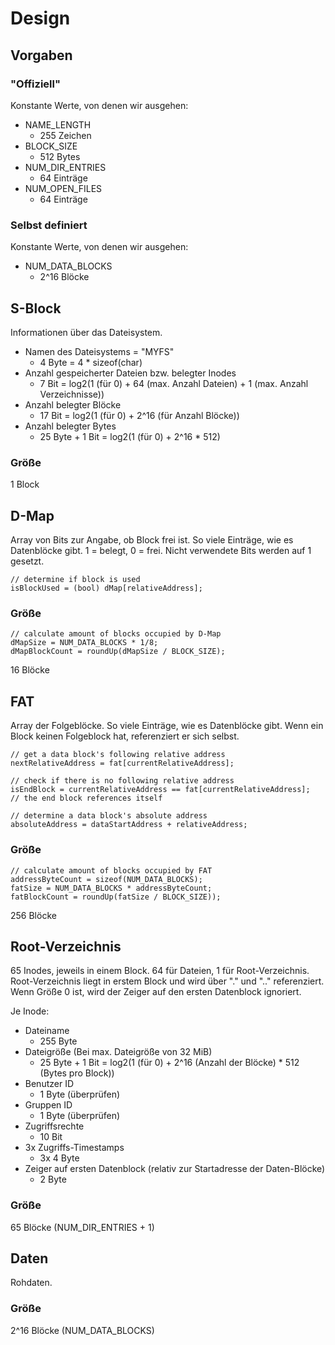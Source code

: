 # Design

## Vorgaben

### "Offiziell"

Konstante Werte, von denen wir ausgehen:

- NAME_LENGTH
	- 255 Zeichen
- BLOCK_SIZE
	- 512 Bytes
- NUM_DIR_ENTRIES
	- 64 Einträge
- NUM_OPEN_FILES
	- 64 Einträge

### Selbst definiert

Konstante Werte, von denen wir ausgehen:

- NUM_DATA_BLOCKS
	- 2^16 Blöcke

## S-Block
Informationen über das Dateisystem.

- Namen des Dateisystems = "MYFS"
	- 4 Byte = 4 * sizeof(char)
- Anzahl gespeicherter Dateien bzw. belegter Inodes
	- 7 Bit = log2(1 (für 0) + 64 (max. Anzahl Dateien) + 1 (max. Anzahl Verzeichnisse))
- Anzahl belegter Blöcke
	- 17 Bit = log2(1 (für 0) + 2^16 (für Anzahl Blöcke))
- Anzahl belegter Bytes
	- 25 Byte + 1 Bit = log2(1 (für 0) + 2^16 * 512)

### Größe

1 Block

## D-Map
Array von Bits zur Angabe, ob Block frei ist. So viele Einträge, wie es Datenblöcke gibt. 1 = belegt, 0 = frei. Nicht verwendete Bits werden auf 1 gesetzt.

```
// determine if block is used
isBlockUsed = (bool) dMap[relativeAddress];
```

### Größe

```
// calculate amount of blocks occupied by D-Map
dMapSize = NUM_DATA_BLOCKS * 1/8;
dMapBlockCount = roundUp(dMapSize / BLOCK_SIZE);
```
 
16 Blöcke

## FAT
Array der Folgeblöcke. So viele Einträge, wie es Datenblöcke gibt. Wenn ein Block keinen Folgeblock hat, referenziert er sich selbst.

```
// get a data block's following relative address
nextRelativeAddress = fat[currentRelativeAddress];

// check if there is no following relative address
isEndBlock = currentRelativeAddress == fat[currentRelativeAddress];
// the end block references itself

// determine a data block's absolute address
absoluteAddress = dataStartAddress + relativeAddress;
```

### Größe
```
// calculate amount of blocks occupied by FAT
addressByteCount = sizeof(NUM_DATA_BLOCKS);
fatSize = NUM_DATA_BLOCKS * addressByteCount;
fatBlockCount = roundUp(fatSize / BLOCK_SIZE));
```

256 Blöcke

## Root-Verzeichnis
65 Inodes, jeweils in einem Block. 64 für Dateien, 1 für Root-Verzeichnis. Root-Verzeichnis liegt in erstem Block und wird über "." und ".." referenziert. Wenn Größe 0 ist, wird der Zeiger auf den ersten Datenblock ignoriert.

Je Inode:
- Dateiname
	- 255 Byte
- Dateigröße (Bei max. Dateigröße von 32 MiB)
	- 25 Byte + 1 Bit = log2(1 (für 0) + 2^16 (Anzahl der Blöcke) * 512 (Bytes pro Block))
- Benutzer ID
	- 1 Byte (überprüfen)
- Gruppen ID
	- 1 Byte (überprüfen)
- Zugriffsrechte
	- 10 Bit
- 3x Zugriffs-Timestamps
	- 3x 4 Byte
- Zeiger auf ersten Datenblock (relativ zur Startadresse der Daten-Blöcke)
	- 2 Byte

### Größe
65 Blöcke (NUM_DIR_ENTRIES + 1)

## Daten
Rohdaten.

### Größe
2^16 Blöcke (NUM_DATA_BLOCKS)
